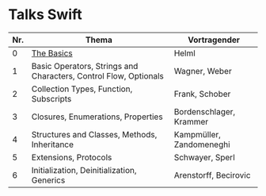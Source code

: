 # Talks Swift

Nr.| Thema                                                                                            | Vortragender
---|--------------------------------------------------------------------------------------------------|-----------------------
 0 | [The Basics](.0/The_Basics.key)                                                                  | Helml
 1 | Basic Operators, Strings and Characters, Control Flow, Optionals                                 | Wagner, Weber
 2 | Collection Types, Function, Subscripts                                                           | Frank, Schober
 3 | Closures, Enumerations, Properties                                                               | Bordenschlager, Krammer
 4 | Structures and Classes, Methods, Inheritance                                                     | Kampmüller, Zandomeneghi
 5 | Extensions, Protocols                                                                            | Schwayer, Sperl
 6 | Initialization, Deinitialization, Generics                                                       | Arenstorff, Becirovic
